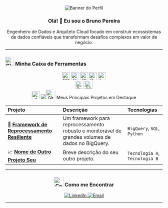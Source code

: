<div align="center">

  <img src="URL_DA_SUA_IMAGEM_DE_BANNER_AQUI" alt="Banner do Perfil"/>

  <br/>

  <h3>Olá! 👋 Eu sou o Bruno Pereira</h3>
  <p>Engenheiro de Dados e Arquiteto Cloud focado em construir ecossistemas de dados confiáveis que transformam desafios complexos em valor de negócio.</p>

</div>

---

### <img src="https://raw.githubusercontent.com/iampavangandhi/iampavangandhi/master/gifs/Cloud.gif" alt="Cloud" height="28"/> Minha Caixa de Ferramentas

<div align="center">
  <img src="https://img.shields.io/badge/Google_Cloud-4285F4?style=plastic&logo=google-cloud&logoColor=white" height="25" alt="GCP"/>
  <img src="https://img.shields.io/badge/BigQuery-669DF6?style=plastic&logo=google-bigquery&logoColor=white" height="25" alt="BigQuery"/>
  <img src="https://img.shields.io/badge/Cloud_Functions-4A5965?style=plastic&logo=google-cloud&logoColor=white" height="25" alt="Cloud Functions"/>
  <img src="https://img.shields.io/badge/Dataform-F8A433?style=plastic&logo=google-cloud&logoColor=white" height="25" alt="Dataform"/>
  <img src="https://img.shields.io/badge/Looker-4285F4?style=plastic&logo=looker&logoColor=white" height="25" alt="Looker"/>
  <br/>
  <img src="https://img.shields.io/badge/Python-3776AB?style=plastic&logo=python&logoColor=white" height="25" alt="Python"/>
  <img src="https://img.shields.io/badge/SQL-025E8C?style=plastic&logo=postgresql&logoColor=white" height="25" alt="SQL"/>
  <br/>
  <img src="https://img.shields.io/badge/dbt-FF694B?style=plastic&logo=dbt&logoColor=white" height="25" alt="dbt"/>
  <img src="

---

### <img src="https://raw.githubusercontent.com/devicons/devicon/master/icons/github/github-original.svg" alt="GitHub" height="30"/> Meus Principais Projetos em Destaque

| Projeto | Descrição | Tecnologias |
| :--- | :--- | :--- |
| 📂 **[Framework de Reprocessamento Resiliente](URL_PARA_O_REPO_DO_FRAMEWORK)** | Um framework para reprocessamento robusto e monitorável de grandes volumes de dados no BigQuery. | `BigQuery`, `SQL`, `Python` |
| 📈 **[Nome de Outro Projeto Seu](URL_DO_PROJETO)** | Breve descrição do seu outro projeto. | `Tecnologia A`, `Tecnologia B` |

---

### <img src="https://i.imgur.com/b9IWIh3.png" alt="Contato" height="30"/> Como me Encontrar

<p align="center">
  <a href="URL_DO_SEU_LINKEDIN" target="_blank">
    <img src="https://img.shields.io/badge/LinkedIn-0077B5?style=for-the-badge&logo=linkedin&logoColor=white" alt="LinkedIn"/>
  </a>
  <a href="mailto:SEU_EMAIL@exemplo.com" target="_blank">
    <img src="https://img.shields.io/badge/Email-D14836?style=for-the-badge&logo=gmail&logoColor=white" alt="Email"/>
  </a>
</p>

---
